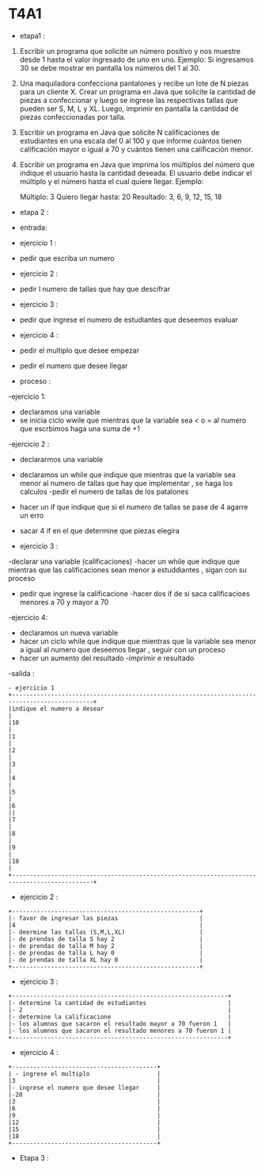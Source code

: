 # T4A1
- etapa1 :
1. Escribir un programa que solicite un número positivo y nos muestre desde 1 hasta el valor ingresado de uno en uno. Ejemplo: Si ingresamos 30 se debe mostrar en pantalla los números del 1 al 30.

2. Una maquiladora confecciona pantalones y recibe un lote de N piezas para un cliente X. Crear un programa en Java que solicite la cantidad de piezas a confeccionar y luego se ingrese las respectivas tallas que pueden ser S, M, L y XL. Luego, imprimir en pantalla la cantidad de piezas confeccionadas por talla.

3. Escribir un programa en Java que solicite N calificaciones de estudiantes en una escala del 0 al 100 y que informe cuántos tienen calificación mayor o igual a 70 y cuántos tienen una calificación menor. 

4. Escribir un programa en Java que imprima los múltiplos del número que indique el usuario hasta la cantidad deseada. El usuario debe indicar el múltiplo y el número hasta el cual quiere llegar. Ejemplo:

	Múltiplo: 3
	Quiero llegar hasta: 20
	Resultado: 3, 6, 9, 12, 15, 18

- etapa 2 :
 - entrada:
 - ejercicio 1 :
 - pedir que escriba un numero 
 
 - ejercicio 2 :
 - pedir l numero de tallas que hay que descifrar
 
 - ejercicio 3 :
 - pedir que ingrese el numero de estudiantes que deseemos evaluar
 
 - ejercicio 4 :
- pedir el multiplo que desee empezar
- pedir el numero que desee llegar

- proceso :

-ejercicio 1:
- declaramos una variable
- se inicia ciclo wwile que mientras que la variable sea < o = al numero que escrbimos haga una suma de +1 

-ejercicio 2 :
- declararmos una variable
- declaramos un while que indique que mientras que la variable sea menor al numero de tallas que hay que implementar , se haga los calculos
-pedir el numero de tallas de los patalones
- hacer un if que indique que si el numero de tallas se pase de 4 agarre un erro
- sacar 4 if en el que determine que piezas elegira

- ejercicio 3 :

-declarar una variable (calificaciones)
-hacer un while que indique que mientras que  las calificaciones sean menor a estuddiantes  , sigan con su proceso
- pedir que ingrese la calificacione
-hacer dos if de si saca calificacioes menores a 70 y mayor a 70


-ejercicio 4:
- declaramos un nueva variable 
- hacer un ciclo while que indique que mientras que la variable sea menor a igual al numero que deseemos llegar , seguir con un proceso
- hacer un aumento del resultado
-imprimir e resultado 


-salida : 

~~~
- ejercicio 1
+---------------------------------------------------------------------------------------------+
|indique el numero a desear                                                                    |
|10                                                                                            |
|1                                                                                             |
|2                                                                                             |
|3                                                                                             |
|4                                                                                             |
|5                                                                                             |
|6                                                                                             ||
|7                                                                                             |
|8                                                                                             |
|9                                                                                             |
|10                                                                                            |
+---------------------------------------------------------------------------------------------+

~~~
- ejercicio 2 :
~~~
+-----------------------------------------------------+
|- favor de ingresar las piezas                       |
|4                                                    |
|- deermine las tallas (S,M,L,XL)                     |
|- de prendas de talla S hay 2                        |
|- de prendas de talla M hay 2                        |
|- de prendas de talla L hay 0                        |
|- de prendas de talla XL hay 0                       |
+-----------------------------------------------------+
~~~
- ejercicio 3 :
 ~~~
+-------------------------------------------------------------+
|- determine la cantidad de estudiantes                       |
|- 2                                                          |
|- determine la calificacione                                 |
|- los alumnos que sacaron el resultado mayor a 70 fueron 1   |
|- los alumnos que sacaron el resultado menores a 70 fueron 1 |
+-------------------------------------------------------------+
~~~
- ejercicio 4 :
~~~
+-----------------------------------------+ 
| - ingrese el multiplo                   |
|3                                        |
|- ingrese el numero que desee llegar     |
|-20                                      |
|3                                        |
|6                                        |
|9                                        |
|12                                       |
|15                                       |  
|18                                       |  
+-----------------------------------------+
~~~
- Etapa 3 : 
![]()
